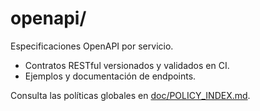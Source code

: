 # openapi/

Especificaciones OpenAPI por servicio.

- Contratos RESTful versionados y validados en CI.
- Ejemplos y documentación de endpoints.

Consulta las políticas globales en [doc/POLICY_INDEX.md](../../doc/POLICY_INDEX.md).